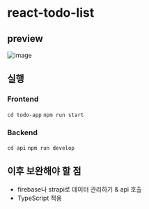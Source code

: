 # react-todo-list

## preview
![image](https://user-images.githubusercontent.com/26318691/119004295-6476bb80-b9c9-11eb-87da-4fef6a37efea.png)

## 실행

### Frontend
 `cd todo-app`
 `npm run start`

### Backend
`cd api`
`npm run develop`

## 이후 보완해야 할 점
 - firebase나 strapi로 데이터 관리하기 & api 호출
 - TypeScript 적용
